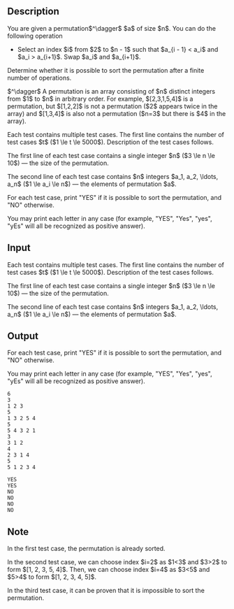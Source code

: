 ## Description

<div><p>You are given a permutation$^\dagger$ $a$ of size $n$. You can do the following operation </p><ul> <li> Select an index $i$ from $2$ to $n - 1$ such that $a_{i - 1} &lt; a_i$ and $a_i &gt; a_{i+1}$. Swap $a_i$ and $a_{i+1}$. </li></ul><p>Determine whether it is possible to sort the permutation after a finite number of operations.</p><p>$^\dagger$ A permutation is an array consisting of $n$ distinct integers from $1$ to $n$ in arbitrary order. For example, $[2,3,1,5,4]$ is a permutation, but $[1,2,2]$ is not a permutation ($2$ appears twice in the array) and $[1,3,4]$ is also not a permutation ($n=3$ but there is $4$ in the array).</p></div><div class="input-specification"><p>Each test contains multiple test cases. The first line contains the number of test cases $t$ ($1 \le t \le 5000$). Description of the test cases follows.</p><p>The first line of each test case contains a single integer $n$ ($3 \le n \le 10$)&nbsp;— the size of the permutation.</p><p>The second line of each test case contains $n$ integers $a_1, a_2, \ldots, a_n$ ($1 \le a_i \le n$)&nbsp;— the elements of permutation $a$.</p></div><div class="output-specification"><p>For each test case, print "<span class="tex-font-style-tt">YES</span>" if it is possible to sort the permutation, and "<span class="tex-font-style-tt">NO</span>" otherwise.</p><p>You may print each letter in any case (for example, "<span class="tex-font-style-tt">YES</span>", "<span class="tex-font-style-tt">Yes</span>", "<span class="tex-font-style-tt">yes</span>", "<span class="tex-font-style-tt">yEs</span>" will all be recognized as positive answer).</p></div>

## Input

<p>Each test contains multiple test cases. The first line contains the number of test cases $t$ ($1 \le t \le 5000$). Description of the test cases follows.</p><p>The first line of each test case contains a single integer $n$ ($3 \le n \le 10$)&nbsp;— the size of the permutation.</p><p>The second line of each test case contains $n$ integers $a_1, a_2, \ldots, a_n$ ($1 \le a_i \le n$)&nbsp;— the elements of permutation $a$.</p>

## Output

<p>For each test case, print "<span class="tex-font-style-tt">YES</span>" if it is possible to sort the permutation, and "<span class="tex-font-style-tt">NO</span>" otherwise.</p><p>You may print each letter in any case (for example, "<span class="tex-font-style-tt">YES</span>", "<span class="tex-font-style-tt">Yes</span>", "<span class="tex-font-style-tt">yes</span>", "<span class="tex-font-style-tt">yEs</span>" will all be recognized as positive answer).</p>





```input1|2,3,6,7,10,11
6
3
1 2 3
5
1 3 2 5 4
5
5 4 3 2 1
3
3 1 2
4
2 3 1 4
5
5 1 2 3 4
```




```output1
YES
YES
NO
NO
NO
NO
```



## Note

<p>In the first test case, the permutation is already sorted.</p><p>In the second test case, we can choose index $i=2$ as $1&lt;3$ and $3&gt;2$ to form $[1, 2, 3, 5, 4]$. Then, we can choose index $i=4$ as $3&lt;5$ and $5&gt;4$ to form $[1, 2, 3, 4, 5]$.</p><p>In the third test case, it can be proven that it is impossible to sort the permutation.</p>
